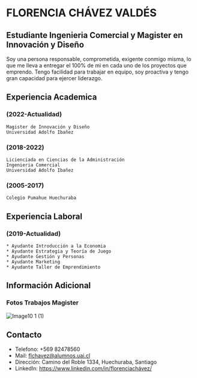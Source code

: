 # FLORENCIA CHÁVEZ VALDÉS

## Estudiante Ingenieria Comercial y Magister en Innovación y Diseño

Soy una persona responsable, comprometida, exigente conmigo misma, lo que me lleva a entregar el 100% de mi en cada uno de los proyectos que emprendo. Tengo facilidad para trabajar en equipo, soy proactiva y tengo gran capacidad para ejercer liderazgo.

## Experiencia Academica 

###   (2022-Actualidad) 
    Magister de Innovación y Diseño
    Universidad Adolfo Ibañez
   
###    (2018-2022)
    Licienciada en Ciencias de la Administración
    Ingenieria Comercial
    Universidad Adolfo Ibañez
    
###     (2005-2017)
    Colegio Pumahue Huechuraba
    
## Experiencia Laboral

###     (2019-Actualidad)
    * Ayudante Introducción a la Economia
    * Ayudante Estrategia y Teoría de Juego
    * Ayudante Gestión y Personas
    * Ayudante Marketing
    * Ayudante Taller de Emprendimiento
    
## Información Adicional 

### Fotos Trabajos Magister 


![Image10 1 (1)](https://user-images.githubusercontent.com/108349719/177230989-6ad8ef06-1ea5-4821-a996-1fa2d0e26f20.png)


## Contacto 
* Telefono: +569 82478560
* Mail: flchavez@alumnos.uai.cl
* Dirección: Camino del Roble 1334, Huechuraba, Santiago
* LinkedIn: https://www.linkedin.com/in/florenciachávez/







